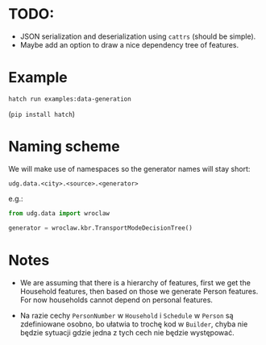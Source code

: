# TODO:

* JSON serialization and deserialization using `cattrs` (should be simple).
* Maybe add an option to draw a nice dependency tree of features.

# Example

```
hatch run examples:data-generation
```

(`pip install hatch`)

# Naming scheme

We will make use of namespaces so the generator names will stay short:

```
udg.data.<city>.<source>.<generator>
```

e.g.:

```python
from udg.data import wroclaw

generator = wroclaw.kbr.TransportModeDecisionTree()
```

# Notes

* We are assuming that there is a hierarchy of features, first we get the Household
  features, then based on those we generate Person features. For now households cannot
  depend on personal features.

* Na razie cechy `PersonNumber` w `Household` i `Schedule` w `Person` są zdefiniowane
  osobno, bo ułatwia to trochę kod w `Builder`, chyba nie będzie sytuacji gdzie jedna
  z tych cech nie będzie występować.
